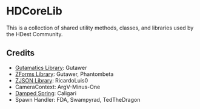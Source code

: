 # HDCoreLib

This is a collection of shared utility methods, classes, and libraries used by the HDest Community.

## Credits

- [Gutamatics Library](./zscript/libs/HDGutamatics/LICENSE.md): Gutawer
- [ZForms Library](./zscript/libs/HDZForms/LICENSE.md): Gutawer, Phantombeta
- [ZJSON Library](https://github.com/RicardoLuis0/ZJSON): RicardoLuis0
- CameraContext: ArgV-Minus-One
- [Damped Spring](https://gist.github.com/caligari87/39d1cec3aad776860b4148cc3c659f70): Caligari
- Spawn Handler: FDA, Swampyrad, TedTheDragon